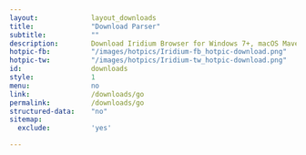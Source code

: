 ```yaml
---
layout:				layout_downloads
title:				"Download Parser"
subtitle:			""
description:		Download Iridium Browser for Windows 7+, macOS Mavericks 10.9+, Debian-based systems, openSUSE 42.3 and 15.0, Fedora 28+, Red Hat Enterprise Linux 7+ / CentOS 7+.
hotpic-fb:			"/images/hotpics/Iridium-fb_hotpic-download.png"
hotpic-tw:			"/images/hotpics/Iridium-tw_hotpic-download.png"
id:					downloads
style:				1
menu:				no
link:				/downloads/go
permalink:			/downloads/go
structured-data:	"no"
sitemap:
  exclude:			'yes'

---
```

